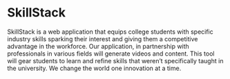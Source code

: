 # SkillStack
SkillStack is a web application that equips college students with specific industry skills sparking their interest and giving them a competitive advantage in the workforce. Our application, in partnership with professionals in various fields will generate videos and content. This tool will gear students to learn and refine skills that weren’t specifically taught in the university. We change the world one innovation at a time.
